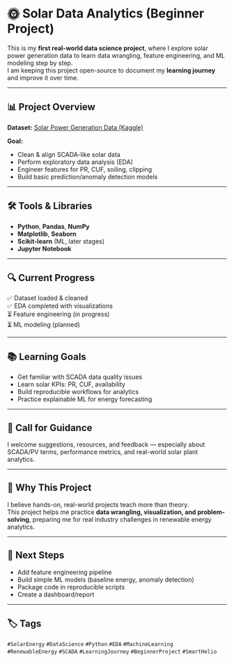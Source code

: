 # 🌞 Solar Data Analytics (Beginner Project)

This is my **first real-world data science project**, where I explore solar power generation data to learn data wrangling, feature engineering, and ML modeling step by step.  
I am keeping this project open-source to document my **learning journey** and improve it over time.

---

## 📊 Project Overview

**Dataset:** [Solar Power Generation Data (Kaggle)](https://www.kaggle.com/datasets/anikannal/solar-power-generation-data)

**Goal:**
- Clean & align SCADA-like solar data
- Perform exploratory data analysis (EDA)
- Engineer features for PR, CUF, soiling, clipping
- Build basic prediction/anomaly detection models

---

## 🛠 Tools & Libraries

- **Python**, **Pandas**, **NumPy**
- **Matplotlib**, **Seaborn**
- **Scikit-learn** (ML, later stages)
- **Jupyter Notebook**

---

## 🔍 Current Progress

✅ Dataset loaded & cleaned  
✅ EDA completed with visualizations  
⏳ Feature engineering (in progress)  
⏳ ML modeling (planned)  

---

## 📚 Learning Goals

- Get familiar with SCADA data quality issues
- Learn solar KPIs: PR, CUF, availability
- Build reproducible workflows for analytics
- Practice explainable ML for energy forecasting

---

## 🙏 Call for Guidance

I welcome suggestions, resources, and feedback — especially about SCADA/PV terms, performance metrics, and real-world solar plant analytics.

---

## 🌱 Why This Project

I believe hands-on, real-world projects teach more than theory.  
This project helps me practice **data wrangling, visualization, and problem-solving**, preparing me for real industry challenges in renewable energy analytics.

---

## 📌 Next Steps

- Add feature engineering pipeline  
- Build simple ML models (baseline energy, anomaly detection)  
- Package code in reproducible scripts  
- Create a dashboard/report

---

## 🏷 Tags

`#SolarEnergy` `#DataScience` `#Python` `#EDA` `#MachineLearning`  
`#RenewableEnergy` `#SCADA` `#LearningJourney` `#BeginnerProject` `#SmartHelio`
